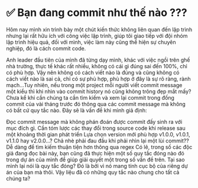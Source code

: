 # ✅ Bạn đang commit như thế nào ???

Hôm nay mình xin trình bày một chút kiến thức không liên quan đến lập trình nhưng lại rất hữu ích với công việc lập trình, giúp tôi giao tiếp với đội nhóm lập trình hiệu quả, đối với mình, việc làm này cũng thể hiện sự chuyên nghiệp, đó là cách commit code.

Anh leader đầu tiên của mình đã từng dạy mình, khác với việc ngồi trên ghế nhà trường, thực tế khác rất nhiều, không có cái gì đúng sai đến 100%, chỉ có phù hợp. Vậy nên không có cách viết nào là đúng và cũng không có cách viết nào là sai cả, chỉ có sự phù hợp, phù hợp ở đây là sự rõ ràng, rành mạch...Tuy nhiên, nếu trong một project mỗi người viết commit message một kiểu thì khi nhìn vào commit history nó cũng không trông đẹp mắt mấy? Chưa kể khi cần chúng ta cần tìm kiếm và xem lại commit trong đống commit của vài tháng trước đó thông qua các commit message mà không có bất cứ quy tắc nào. Đây sẽ là vấn đề khi mình giả định:

Đọc commit message mà không phán đoán được commit đấy sinh ra với mục đích gì.
Cần tóm lược các thay đổi trong source code khi release sau một khoảng thời gian phát triển
Lựa chọn version mới phù hợp v1.0.0, v1.0.1, v1.1.0 hay v2.0.0...? Chả nhè phải đau đầu khi phải nhìn lại một lùi commit??
Dễ dàng để tìm kiếm thuận tiện hơn thông qua regex
Có lẽ, trong số các độc giả đang đọc bài này, bạn cũng đã thực hiện một số quy tắc đóng nào đó trong dự án của mình để giúp giải quyết một trong số vấn đề trên. Tại sao mình lại nói là quy tắc đóng? Đó là bởi vì nó mang tính cục bộ của riêng dự án của bạn mà thôi. Vậy liệu đã có những quy tắc nào chung cho tất cả chúng ta?
